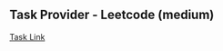 ## Task Provider - Leetcode (medium)

[Task Link](https://leetcode.com/problems/recover-a-tree-from-preorder-traversal/description/?envType=daily-question&envId=2025-02-22)